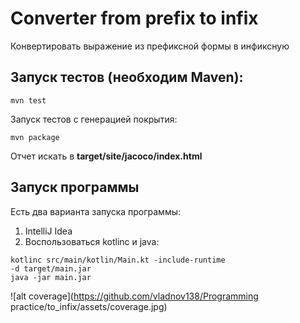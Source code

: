 # Converter from prefix to infix  
Конвертировать выражение из префиксной формы в инфиксную  
## Запуск тестов (необходим Maven):
```
mvn test
```
Запуск тестов с генерацией покрытия:
```
mvn package
```
Отчет искать в __target/site/jacoco/index.html__
## Запуск программы
Есть два варианта запуска программы:
1. IntelliJ Idea
2. Воспользоваться kotlinc и java:
```
kotlinc src/main/kotlin/Main.kt -include-runtime 
-d target/main.jar
java -jar main.jar
```
![alt coverage](https://github.com/vladnov138/Programming practice/to_infix/assets/coverage.jpg)